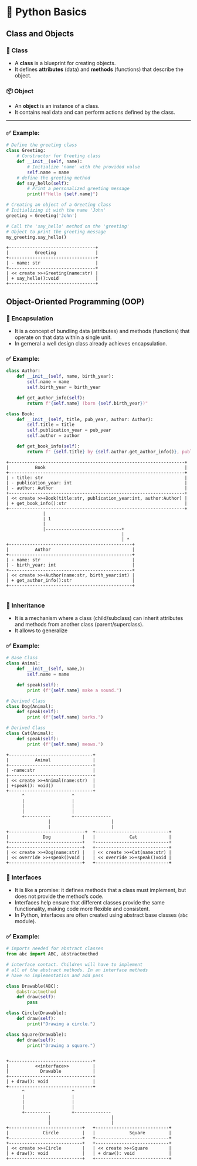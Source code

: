 # 🐍 Python Basics

## Class and Objects

### 📘 Class
- A **class** is a blueprint for creating objects.
- It defines **attributes** (data) and **methods** (functions) that describe the object.

### 📦 Object
- An **object** is an instance of a class.
- It contains real data and can perform actions defined by the class.

---

### ✅ Example:

```python
# Define the greeting class
class Greeting:
    # Constructor for Greeting class
    def __init__(self, name):
        # Initialize 'name' with the provided value
        self.name = name
    # define the greeting method
    def say_hello(self):
        # Print a personalized greeting message
        print(f"Hello {self.name}")

# Creating an object of a Greeting class
# Initializing it with the name 'John'
greeting = Greeting('John')

# Call the 'say_hello' method on the 'greeting'
# Object to print the greeting message
my_greeting.say_hello()
```
```
+---------------------------------+
|          Greeting               |
+---------------------------------+
| - name: str                     |
+---------------------------------+
| << create >>+Greeting(name:str) |
| + say_hello():void              |
+---------------------------------+
```

## Object-Oriented Programming (OOP)

### 💊 Encapsulation
- It is a concept of bundling data (attributes) and methods (functions) that operate on that data within a single unit.
- In gerneral a well design class already achieves encapsulation.

### ✅ Example:

```python
class Author:
    def __init__(self, name, birth_year):
        self.name = name
        self.birth_year = birth_year

    def get_author_info(self):
        return f"{self.name} (born {self.birth_year})"

class Book:
    def __init__(self, title, pub_year, author: Author):
        self.title = title
        self.publication_year = pub_year
        self.author = author

    def get_book_info(self):
        return f" {self.title} by {self.author.get_author_info()}, published in {self.publication_year}"

```

```
+-------------------------------------------------------------------+
|          Book                                                     |
+-------------------------------------------------------------------+
| - title: str                                                      | 
| - publication_year: int                                           |
| - author: Author                                                  |
+-------------------------------------------------------------------+
| << create >>+Book(title:str, publication_year:int, author:Author) |
| + get_book_info():str                                             |
+-------------------------------------------------------------------+
              |
              | 1
              |
              |-----------------------------+
                                            |
                                            | *
+-----------------------------------------------+
|          Author                               |
+-----------------------------------------------+
| - name: str                                   |
| - birth_year: int                             |
+-----------------------------------------------+
| << create >>+Author(name:str, birth_year:int) |
| + get_author_info():str                       |
+-----------------------------------------------+


```


### 🌲 Inheritance
- It is a mechanism where a class (child/subclass) can inherit attributes and methods from another class (parent/superclass).
- It allows to generalize

### ✅ Example:

```python
# Base Class
class Animal:
    def __init__(self, name,):
        self.name = name

    def speak(self):
        print (f"{self.name} make a sound.")

# Derived Class
class Dog(Animal):
    def speak(self):
        print (f"{self.name} barks.")

# Derived Class
class Cat(Animal):
    def speak(self):
        print (f"{self.name} meows.")

```
```
+--------------------------------+
|          Animal                |
+--------------------------------+
| -name:str                      |
+--------------------------------+
| << create >>+Animal(name:str)  |
| +speak(): void()               |
+--------------------------------+
      ^                  ^           
      |                  |
      |                  |   
      |                  |
      +----------        +--------------
                |                       |
                |                       |
+-----------------------------+  +----------------------------+
|             Dog            |   |             Cat            |
+----------------------------+   +----------------------------+   
+----------------------------+   +----------------------------+
| << create >>+Dog(name:str) |   | << create >>+Cat(name:str) |
| << override >>+speak()void |   | << override >>+speak()void |
+----------------------------+   +----------------------------+
```

### 🧩 Interfaces
- It is like a promise: it defines methods that a class must implement, but does not provide the method’s code.
- Interfaces help ensure that different classes provide the same functionality, making code more flexible and consistent.
- In Python, interfaces are often created using abstract base classes (`abc` module).

### ✅ Example:


```python
# imports needed for abstract classes
from abc import ABC, abstractmethod

# interface contact. Children will have to implement
# all of the abstract methods. In an interface methods
# have no implementation and add pass

class Drawable(ABC):
    @abstractmethod
    def draw(self):
        pass

class Circle(Drawable):
    def draw(self):
        print("Drawing a circle.")

class Square(Drawable):
    def draw(self):
        print("Drawing a square.")
```

```

+--------------------------------+
|          <<interface>>         |
|            Drawable            |
+--------------------------------+
| + draw(): void                 |
+--------------------------------+
      ^                  ^           
      |                  |
      |                  |   
      |                  |
      +----------        +--------------
                |                       |
                |                       |
+----------------------------+   +----------------------------+
|             Circle         |   |             Square         |
+----------------------------+   +----------------------------+   
+----------------------------+   +----------------------------+
| << create >>+Circle        |   | << create >>+Square        |
| + draw(): void             |   | + draw(): void             |
+----------------------------+   +----------------------------+

```